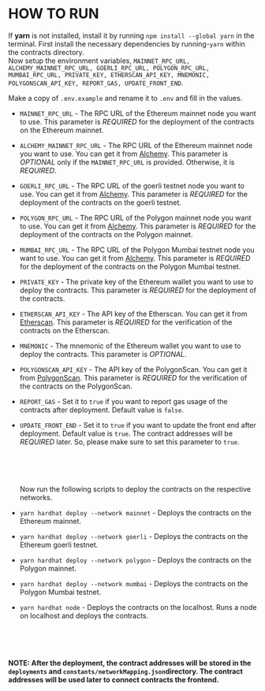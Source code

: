 # HOW TO RUN

If **yarn** is not installed, install it by running `npm install --global yarn` in the terminal.
First install the necessary dependencies by running-`yarn` within the contracts directory.
<br>
Now setup the environment variables, `MAINNET_RPC_URL, ALCHEMY_MAINNET_RPC_URL, GOERLI_RPC_URL, POLYGON_RPC_URL, MUMBAI_RPC_URL, PRIVATE_KEY, ETHERSCAN_API_KEY, MNEMONIC, POLYGONSCAN_API_KEY, REPORT_GAS, UPDATE_FRONT_END`.

Make a copy of `.env.example` and rename it to `.env` and fill in the values.

- `MAINNET_RPC_URL` - The RPC URL of the Ethereum mainnet node you want to use. This parameter is *REQUIRED* for the deployment of the contracts on the Ethereum mainnet.
- `ALCHEMY_MAINNET_RPC_URL` - The RPC URL of the Ethereum mainnet node you want to use. You can get it from [Alchemy](https://www.alchemy.com/). This parameter is *OPTIONAL* only if the `MAINNET_RPC_URL` is provided. Otherwise, it is *REQUIRED*.
- `GOERLI_RPC_URL` - The RPC URL of the goerli testnet node you want to use. You can get it from [Alchemy](https://www.alchemy.com/). This parameter is *REQUIRED* for the deployment of the contracts on the goerli testnet.
- `POLYGON_RPC_URL` - The RPC URL of the Polygon mainnet node you want to use. You can get it from [Alchemy](https://www.alchemy.com/). This parameter is *REQUIRED* for the deployment of the contracts on the Polygon mainnet.
- `MUMBAI_RPC_URL` - The RPC URL of the Polygon Mumbai testnet node you want to use. You can get it from [Alchemy](https://www.alchemy.com/). This parameter is *REQUIRED* for the deployment of the contracts on the Polygon Mumbai testnet.
- `PRIVATE_KEY` - The private key of the Ethereum wallet you want to use to deploy the contracts. This parameter is *REQUIRED* for the deployment of the contracts.
- `ETHERSCAN_API_KEY` - The API key of the Etherscan. You can get it from [Etherscan](https://etherscan.io/). This parameter is *REQUIRED* for the verification of the contracts on the Etherscan.
- `MNEMONIC` - The mnemonic of the Ethereum wallet you want to use to deploy the contracts. This parameter is *OPTIONAL*.
- `POLYGONSCAN_API_KEY` - The API key of the PolygonScan. You can get it from [PolygonScan](https://polygonscan.com/). This parameter is *REQUIRED* for the verification of the contracts on the PolygonScan.
- `REPORT_GAS` - Set it to `true` if you want to report gas usage of the contracts after deployment. Default value is `false`.
- `UPDATE_FRONT_END` - Set it to `true` if you want to update the front end after deployment. Default value is `true`. The contract addresses will be *REQUIRED* later. So, please make sure to set this parameter to `true`. 

  <br>
  <br>
  <br>

  Now run the following scripts to deploy the contracts on the respective networks.

 - `yarn hardhat deploy --network mainnet` - Deploys the contracts on the Ethereum mainnet.
 - `yarn hardhat deploy --network goerli` - Deploys the contracts on the Ethereum goerli testnet.
 - `yarn hardhat deploy --network polygon` - Deploys the contracts on the Polygon mainnet.
 - `yarn hardhat deploy --network mumbai` - Deploys the contracts on the Polygon Mumbai testnet.
 - `yarn hardhat node` - Deploys the contracts on the localhost. Runs a node on localhost and deploys the contracts.

  <br>
  <br>
  <br>

  **NOTE: After the deployment, the contract addresses will be stored in the `deployments` and `constants/networkMapping.json`directory. The contract addresses will be used later to connect contracts the frontend.**
